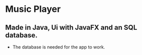 # Music Player

## Made in Java, Ui with JavaFX and an SQL database.

- The database is needed for the app to work. 
